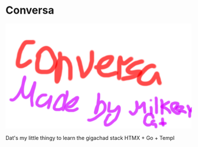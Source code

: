 # Conversa

![My drawing](images/conversa.png)

Dat's my little thingy to learn the gigachad stack HTMX + Go + Templ
